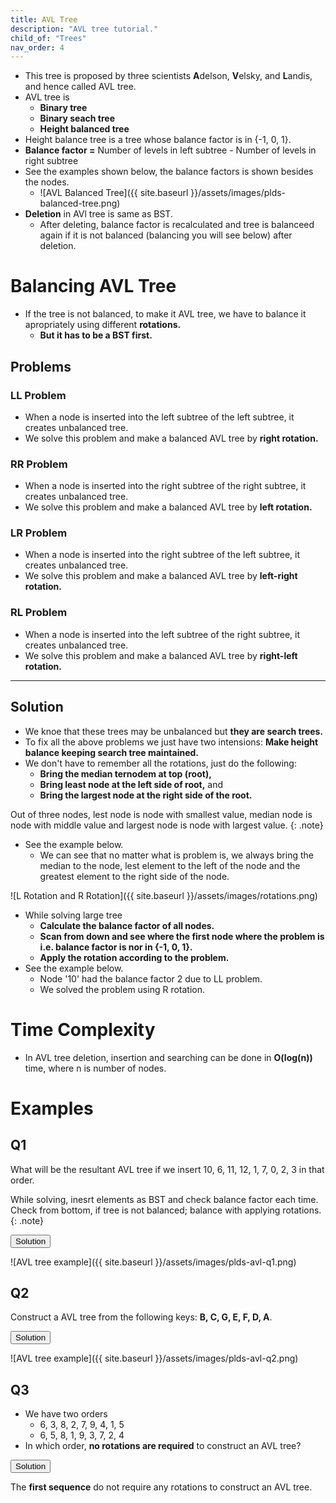 ```yaml
---
title: AVL Tree
description: "AVL tree tutorial."
child_of: "Trees"
nav_order: 4
---
```


- This tree is proposed by three scientists **A**delson, **V**elsky, and **L**andis, and hence called AVL tree.
- AVL tree is
    - **Binary tree**
    - **Binary seach tree**
    - **Height balanced tree**
- Height balance tree is a tree whose balance factor is in {-1, 0, 1}.
- **Balance factor =** Number of levels in left subtree - Number of levels in right subtree
- See the examples shown below, the balance factors is shown besides the nodes.
    - ![AVL Balanced Tree]({{ site.baseurl }}/assets/images/plds-balanced-tree.png)
- **Deletion** in AVl tree is same as BST.
    - After deleting, balance factor is recalculated and tree is balanceed again if it is not balanced (balancing you will see below) after deletion.

# Balancing AVL Tree

- If the tree is not balanced, to make it AVL tree, we have to balance it apropriately using different **rotations.**
    - **But it has to be a BST first.**

## Problems

### LL Problem

- When a node is inserted into the left subtree of the left subtree, it creates unbalanced tree.
- We solve this problem and make a balanced AVL tree by **right rotation.**

### RR Problem

- When a node is inserted into the right subtree of the right subtree, it creates unbalanced tree.
- We solve this problem and make a balanced AVL tree by **left rotation.**

### LR Problem

- When a node is inserted into the right subtree of the left subtree, it creates unbalanced tree.
- We solve this problem and make a balanced AVL tree by **left-right rotation.**

### RL Problem

- When a node is inserted into the left subtree of the right subtree, it creates unbalanced tree.
- We solve this problem and make a balanced AVL tree by **right-left rotation.**

***

## Solution

- We knoe that these trees may be unbalanced but **they are search trees.**
- To fix all the above problems we just have two intensions: **Make height balance keeping search tree maintained.**
- We don't have to remember all the rotations, just do the following:
    - **Bring the median ternodem at top (root),**
    - **Bring least node at the left side of root,** and
    - **Bring the largest node at the right side of the root.**

Out of three nodes, lest node is node with smallest value, median node is node with middle value and largest node is node with largest value.
{: .note}

 - See the example below.
    - We can see that no matter what is problem is, we always bring the median to the node, lest element to the left of the node and the greatest element to the right side of the node.

![L Rotation and R Rotation]({{ site.baseurl }}/assets/images/rotations.png)

- While solving large tree
    - **Calculate the balance factor of all nodes.**
    - **Scan from down and see where the first node where the problem is i.e. balance factor is nor in {-1, 0, 1}.**
    - **Apply the rotation according to the problem.**
- See the example below.
    - Node '10' had the balance factor 2 due to LL problem.
    - We solved the problem using R rotation. 
      

# Time Complexity

- In AVL tree deletion, insertion and searching can be done in **O(log(n))** time, where n is number of nodes.

# Examples

## Q1

What will be the resultant AVL tree if we insert 10, 6, 11, 12, 1, 7, 0, 2, 3 in that order.

While solving, inesrt elements as BST and check balance factor each time. Check from bottom, if tree is not balanced; balance with applying rotations.
{: .note}

<div class="w3-card w3-round">
<div class="w3-white">
<button onclick="toggleAccordion('avl-q1')" class="w3-button w3-block w3-theme-l1 w3-left-align"><i
        class="fa fa-circle-o-notch fa-fw w3-margin-right"></i>Solution</button>
<div id="avl-q1" class="w3-hide w3-container" markdown="1">

![AVL tree example]({{ site.baseurl }}/assets/images/plds-avl-q1.png)

</div>
</div>
</div>

## Q2

Construct a AVL tree from the following keys: **B, C, G, E, F, D, A**.

<div class="w3-card w3-round">
<div class="w3-white">
<button onclick="toggleAccordion('avl-q2')" class="w3-button w3-block w3-theme-l1 w3-left-align"><i
        class="fa fa-circle-o-notch fa-fw w3-margin-right"></i>Solution</button>
<div id="avl-q2" class="w3-hide w3-container" markdown="1">

![AVL tree example]({{ site.baseurl }}/assets/images/plds-avl-q2.png)

</div>
</div>
</div>

## Q3

- We have two orders
    - 6, 3, 8, 2, 7, 9, 4, 1, 5
    - 6, 5, 8, 1, 9, 3, 7, 2, 4
- In which order, **no rotations are required** to construct an AVL tree?

<div class="w3-card w3-round">
<div class="w3-white">
<button onclick="toggleAccordion('avl-q3')" class="w3-button w3-block w3-theme-l1 w3-left-align"><i
        class="fa fa-circle-o-notch fa-fw w3-margin-right"></i>Solution</button>
<div id="avl-q3" class="w3-hide w3-container" markdown="1">

The **first sequence** do not require any rotations to construct an AVL tree.

</div>
</div>
</div>